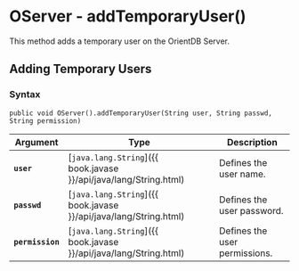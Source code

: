 
# OServer - addTemporaryUser()

This method adds a temporary user on the OrientDB Server.

## Adding Temporary Users

### Syntax

```
public void OServer().addTemporaryUser(String user, String passwd, String permission)
```

| Argument | Type | Description |
|---|---|---|
| **`user`** | [`java.lang.String`]({{ book.javase }}/api/java/lang/String.html) | Defines the user name. |
| **`passwd`** | [`java.lang.String`]({{ book.javase }}/api/java/lang/String.html) | Defines the user password. |
| **`permission`** | [`java.lang.String`]({{ book.javase }}/api/java/lang/String.html) | Defines the user permissions. |


